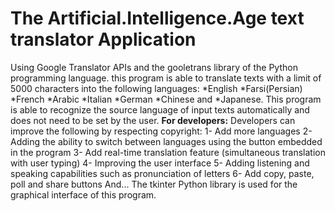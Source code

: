 # The Artificial.Intelligence.Age text translator Application
Using Google Translator APIs and the gooletrans library of the Python programming language. 
this program is able to translate texts with a limit of 5000 characters into the following languages:
 *English
 *Farsi(Persian)
 *French
 *Arabic
 *Italian
 *German
 *Chinese 
 and 
 *Japanese.
This program is able to recognize the source language of input texts automatically and does not need to be set by the user.
**For developers:**
Developers can improve the following by respecting copyright:
 1- Add more languages
 2- Adding the ability to switch between languages using the button embedded in the program
 3- Add real-time translation feature (simultaneous translation with user typing)
 4- Improving the user interface
 5- Adding listening and speaking capabilities such as pronunciation of letters
 6- Add copy, paste, poll and share buttons
And...
The tkinter Python library is used for the graphical interface of this program.
